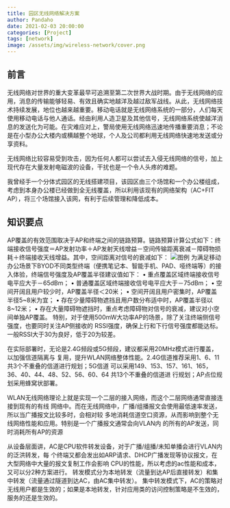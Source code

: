 ```yaml
---
title: 园区无线网络解决方案
author: Pandaho
date: 2021-02-03 20:00:00 
categories: [Project] 
tags: [network]
image: /assets/img/wireless-network/cover.png
---
```




##  前言

​	无线网络对世界的重大变革最早可追溯至第二次世界大战时期。由于无线网络的应用，消息的传输能够轻易、有效且确实地越洋及越过敌军战线。从此，无线网络技术持续发展，地位也越来越重要。移动电话就是无线网络系统的一部分，人们每天使用移动电话与他人通话。经由利用人造卫星及其他信号，无线网络系统使越洋消息的发送化为可能。在灾难应对上，警局使用无线网络迅速地传播重要消息；不论是在小型办公大楼内或横越整个地球，个人及公司都利用无线网络快速地发送或分享资料。

无线网络比较容易受到攻击，因为任何人都可以尝试去入侵无线网络的信号，加上现代存在大量发射电磁波的设备，干扰也是一个令人头疼的难题。

我曾经手一个分体式园区的无线搭建项目，该园区由三个场馆和一个办公楼组成，考虑到本身办公楼已经做到全无线覆盖，所以利用该现有的网络架构（AC+FIT AP），将三个场馆接入该网，有利于后续管理和降低成本。

## 知识要点

AP覆盖的有效范围取决于AP和终端之间的链路预算。链路预算计算公式如下：终端接收信号强度＝AP发射功率＋AP发射天线增益－空间传输距离衰减－障碍物损耗＋终端接收天线增益。其中，空间距离对信号的衰减如下：
![图例](https://www.pandaho3.cn/assets/img/wireless-network/1.png)
为满足移动办公场景下BYOD不同类型终端（便携笔记本、智能手机、PAD、哑终端等）的接入体验，终端信号强度及AP覆盖半径建议值如下：
	• 重点覆盖区域终端接收信号电平应大于－65dBm；
	• 普通覆盖区域终端接收信号电平应大于－75dBm；
	• 空间开阔且用户较少时，AP覆盖半径＜20米；
	• 空间开阔且用户密集时，AP覆盖半径5~8米为宜；
	• 存在少量障碍物遮挡且用户数分布适中时，AP覆盖半径以8~12米；
	• 存在大量障碍物遮挡时，重点考虑障碍物对信号的衰减，建议对小空间单独AP覆盖。
特别，对于使用500mW大功率AP的场景，除了关注终端侧信号强度，也要同时关注AP侧接收的
RSSI强度，确保上行和下行信号强度都能达标。一般RSSI大于30为良好，低于20为较差。

在实际部署时，无论是2.4G频段或5G频段，建议都采用20MHz模式进行覆盖，以加强信道隔离与
复用，提升WLAN网络整体性能。2.4G信道推荐采用1、6、11 共3个不重叠的信道进行规划；5G信道
可以采用149、153、157、161、165，36、40、44、48、52、56、60、64 共13个不重叠的信道进
行规划；AP点位规划采用蜂窝状部署。

WLAN无线网络理论上就是实现一个二层的接入网络，而这个二层网络通常直接连接到现有的有线
网络中。而在无线网络中，广播/组播报文会使用最低速率发送，所以当广播报文比较多时，会相对较
多地消耗信道空口资源，从而影响到整个无线网络性能和应用。特别是一个广播报文通常会向VLAN内
的所有的AP发送，同时消耗所有AP的资源

从设备层面讲，AC是CPU软件转发设备，对于广播/组播/未知单播会进行VLAN内的泛洪转发，每
个终端又都会发出如ARP请求、DHCP广播发现等协议报文，在大型网络中大量的报文复制工作会影响
CPU的性能，所以考虑的ac性能和成本，又可以分2种方案进行。
转发模式分为本地转发（流量到达AP后直接转发）和集中转发（流量通过隧道到达AC，由AC集中转发）。
集中转发模式下，AC的策略对无线用户都是生效的；如果是本地转发，针对应用类的访问控制策略是不生效的，服务的还是生效的。

